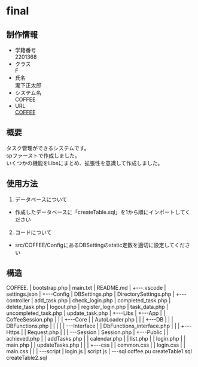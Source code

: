 
# final

## 制作情報

 - 学籍番号<br>
 2201368
 - クラス<br>
 F
 - 氏名<br>
 瀧下正太郎
 - システム名<br>
  COFFEE
 - URL<br>
  [COFFEE](https://aso2201368.zombie.jp/COFFEE/Public/login.php)

## 概要

タスク管理ができるシステムです。  
spファーストで作成しました。  
いくつかの機能をLibsにまとめ、拡張性を意識して作成しました。

## 使用方法

1. データベースについて

 - 作成したデータベースに「createTable.sql」を1から順にインポートしてください

2. コードについて

 - src/COFFEE/ConfigにあるDBSettingのstatic定数を適切に設定してください


## 構造


COFFEE.
|   bootstrap.php
|   main.txt
|   README.md
|
+---.vscode
|       settings.json
|
+---Config
|       DBSettings.php
|       DirectorySettings.php
|
+---controller
|       add_task.php
|       check_login.php
|       completed_task.php
|       delete_task.php
|       logout.php
|       register_login.php
|       task_data.php
|       uncompleted_task.php
|       update_task.php
|
+---Libs
|   +---App
|   |       CoffeeSession.php
|   |
|   +---Core
|   |       AutoLoader.php
|   |
|   +---DB
|   |   |   DBFunctions.php
|   |   |
|   |   \---Interface
|   |           DbFunctions_interface.php
|   |
|   +---Https
|   |       Request.php
|   |
|   \---Session
|           Session.php
|
+---Public
|   |   achieved.php
|   |   addTasks.php
|   |   calendar.php
|   |   list.php
|   |   login.php
|   |   main.php
|   |   updateTasks.php
|   |
|   +---css
|   |       common.css
|   |       login.css
|   |       main.css
|   |
|   \---script
|           login.js
|           script.js
|
\---sql
        coffee.pu
        createTable1.sql
        createTable2.sql

